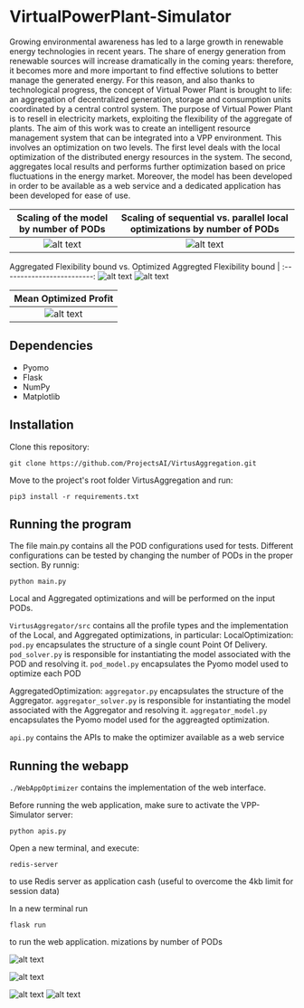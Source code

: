 # VirtualPowerPlant-Simulator
Growing environmental awareness has led to a large growth in renewable energy technologies in recent years. The share of energy generation from renewable sources will increase dramatically in the coming years: therefore, it becomes more and more important to find effective solutions to better manage the generated energy. For this reason, and also thanks to technological progress, the concept of Virtual Power Plant is brought to life: an aggregation of decentralized generation, storage and consumption units coordinated by a central control system. The purpose of Virtual Power Plant is to resell in electricity markets, exploiting the flexibility of the aggregate of plants. 
The aim of this work was to create an intelligent resource management system that can be integrated into a VPP environment. This involves an optimization on two levels.
The first level deals with the local optimization of the distributed energy resources in the system. The second, aggregates local results and performs further optimization based on price fluctuations in the energy market.
Moreover, the model has been developed in order to be available as a web service and a dedicated application has been developed for ease of use.

Scaling of the model by number of PODs |  Scaling of sequential vs. parallel local optimizations by number of PODs
:-------------------------:|:-------------------------:
![alt text](imgs/scaling_table.png)  |  ![alt text](imgs/scaling_graph.png)


Aggregated Flexibility bound vs. Optimized Aggregted Flexibility bound |
:-------------------------:
![alt text](imgs/quality_aggr_flex.png)
![alt text](imgs/quality_opt_flex.png)

Mean Optimized Profit |
:-------------------------:|
![alt text](imgs/quality_profit.png)|



## Dependencies
- Pyomo
- Flask
- NumPy
- Matplotlib

## Installation
Clone this repository:
```
git clone https://github.com/ProjectsAI/VirtusAggregation.git
```
Move to the project's root folder VirtusAggregation and run:
```
pip3 install -r requirements.txt
```

## Running the program
The file main.py contains all the POD configurations used for tests.
Different configurations can be tested by changing the number of PODs in the proper section.
By runnig:
```
python main.py
``` 
Local and Aggregated optimizations and will be performed on the input PODs.

`VirtusAggregator/src` contains all the profile types and the implementation of the Local, and Aggregated optimizations, in particular:
LocalOptimization:
`pod.py` encapsulates the structure of a single count Point Of Delivery.
`pod_solver.py` is responsible for instantiating the model associated with the POD and resolving it.
`pod_model.py` encapsulates the Pyomo model used to optimize each POD

AggregatedOptimization:
`aggregator.py`  encapsulates the structure of the Aggregator.
`aggregator_solver.py`  is responsible for instantiating the model associated with the Aggregator and resolving it.
`aggregator_model.py`  encapsulates the Pyomo model used for the aggreagted optimization.

`api.py`  contains the APIs to make the optimizer available as a web service

## Running the webapp
`./WebAppOptimizer` contains the implementation of the web interface.

Before running the web application, make sure to activate the VPP-Simulator server:
```
python apis.py 
``` 

Open a new terminal, and execute:
```
redis-server 
``` 
to use Redis server as application cash (useful to overcome the 4kb limit for session data)

In a new terminal run
```
flask run 
``` 
to run the web application.
mizations by number of PODs

![alt text](imgs/first-step.png)

![alt text](imgs/second-step.png)

![alt text](imgs/third-step-a.png)
![alt text](imgs/third-step-b.png)